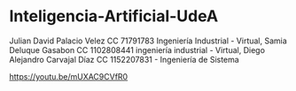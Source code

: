 # Inteligencia-Artificial-UdeA
Julian David Palacio Velez CC 71791783 Ingeniería Industrial - Virtual,
Samia Deluque Gasabon CC 1102808441 ingeniería industrial - Virtual,
Diego Alejandro Carvajal Díaz CC 1152207831 - Ingeniería de Sistema

https://youtu.be/mUXAC9CVfR0
